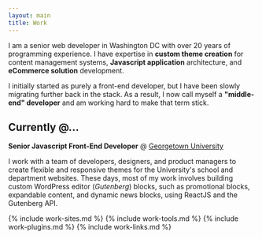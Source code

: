 ```yaml
---
layout: main
title: Work
---
```


I am a senior web developer in Washington DC with over 20 years of programming experience. I have expertise in **custom theme creation** for content management systems, **Javascript application** architecture, and **eCommerce solution** development.

I initially started as purely a front-end developer, but I have been slowly migrating further back in the stack. As a result, I now call myself a **"middle-end" developer** and am working hard to make that term stick.

## Currently @...

**Senior Javascript Front-End Developer** @ [Georgetown University](https://www.georgetown.edu/)

I work with a team of developers, designers, and product managers to create flexible and responsive themes for the University's school and department websites. These days, most of my work involves building custom WordPress editor (*Gutenberg*) blocks, such as promotional blocks, expandable content, and dynamic news blocks, using ReactJS and the Gutenberg API.

{% include work-sites.md %}
{% include work-tools.md %}
{% include work-plugins.md %}
{% include work-links.md %}
